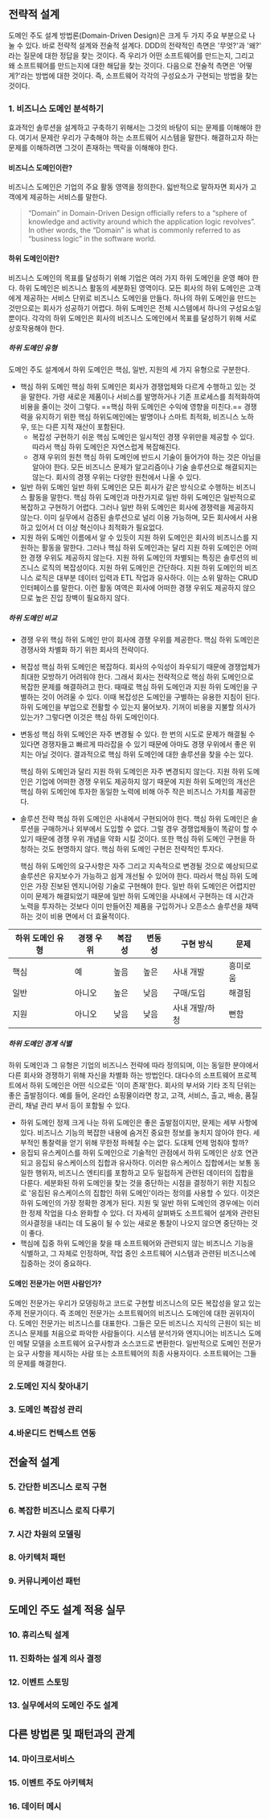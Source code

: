 ## 전략적 설계

도메인 주도 설계 방법론(Domain-Driven Design)은 크게 두 가지 주요 부분으로 나눌 수 있다. 바로 전략적 설계와 전술적 설계다. DDD의 전략적인 측면은 '무엇?'과 '왜?' 라는 질문에 대한 정답을 찾는 것이다. 즉 우리가 어떤 소프트웨어를 만드는지, 그리고 왜 소프트웨어를 만드는지에 대한 해답을 찾는 것이다. 다음으로 전술적 측면은 '어떻게?'라는 방법에 대한 것이다. 즉, 소프트웨어 각각의 구성요소가 구현되는 방법을 찾는 것이다.

### 1. 비즈니스 도메인 분석하기

효과적인 솔루션을 설계하고 구축하기 위해서는 그것의 바탕이 되는 문제를 이해해야 한다. 여기서 문제란 우리가 구축해야 하는 소프트웨어 시스템을 말한다. 해결하고자 하는 문제를 이해하려면 그것이 존재하는 맥락을 이해해야 한다. 

#### 비즈니스 도메인이란?
비즈니스 도메인은 기업의 주요 활동 영역을 정의한다. 읿반적으로 말하자면 회사가 고객에게 제공하는 서비스를 말한다. 

> “Domain” in Domain-Driven Design officially refers to a “sphere of knowledge and activity around which the application logic revolves”. In other words, the “Domain” is what is commonly referred to as “business logic” in the software world.

#### 하위 도메인이란?
비즈니스 도메인의 목표를 달성하기 위해 기업은 여러 가지 하위 도메인을 운영 해야 한다. 하위 도메인은 비즈니스 활동의 세분화된 영역이다. 모든 회사의 하위 도메인은 고객에게 제공하는 서비스 단위로 비즈니스 도메인을 만들다. 하나의 하위 도메인을 만드는 것만으로는 회사가 성공하기 어렵다. 하위 도메인은 전체 시스템에서 하나의 구성요소일 뿐이다. 각각의 하위 도메인은 회사의 비즈니스 도메인에서 목표를 달성하기 위해 서로 상호작용해야 한다. 
##### 하위 도메인 유형
도메인 주도 설계에서 하위 도메인은 핵심, 일반, 지원의 세 가지 유형으로 구분한다.

- 핵심 하위 도메인
  핵심 하위 도메인은 회사가 경쟁업체와 다르게 수행하고 있는 것을 말한다. 가령 새로운 제품이나 서비스를 발명하거나 기존 프로세스를 최적화하여 비용을 줄이는 것이 그렇다. ==핵심 하위 도메인은 수익에 영향을 미친다.==  경쟁력을 유지하기 위한 핵심 하위도메인에는 발명이나 스마트 최적화, 비즈니스 노하우, 또는 다른 지적 재산이 포함된다. 
	- 복잡성
	  구현하기 쉬운 핵심 도메인은 일시적인 경쟁 우위만을 제공할 수 있다. 따라서 핵심 하위 도메인은 자연스럽게 복잡해진다. 
	- 경재 우위의 원천
	  핵심 하위 도메인에 반드시 기술이 들어가야 하는 것은 아님을 알아야 한다. 모든 비즈니스 문제가 알고리즘이나 기술 솔루션으로 해결되지는 않는다. 회사의 경쟁 우위는 다양한 원천에서 나올 수 있다. 
- 일반 하위 도메인
  일반 하위 도메인은 모든 회사가 같은 방식으로 수행하는 비즈니스 활동을 말한다. 핵심 하위 도메인과 마찬가지로 일반 하위 도메인은 일반적으로 복잡하고 구현하기 어렵다. 그러나 일반 하위 도메인은 회사에 경쟁력을 제공하지 않는다. 이미 실무에서 검증된 솔루션으로 널리 이용 가능하며, 모든 회사에서 사용하고 있어서 더 이상 혁신이나 최적화가 필요없다. 
- 지원 하위 도메인
  이름에서 알 수 있듯이 지원 하위 도메인은 회사의 비즈니스를 지원하는 활동을 말한다. 그러나 핵심 하위 도메인과는 달리 지원 하위 도메인은 어떠한 경쟁 우위도 제공하지 않는다. 지원 하위 도메인의 차별되는 특징은 솔루션의 비즈니스 로직의 복잡성이다. 지원 하위 도메인은 간단하다. 지원 하위 도메인의 비즈니스 로직은 대부분 데이터 입력과 ETL 작업과 유사하다. 이는 소위 말하는 CRUD 인터페이스를 말한다. 이런 활동 여역은 회사에 어떠한 경쟁 우위도 제공하지 않으므로 높은 진입 장벽이 필요하지 않다.  
##### 하위 도메인 비교
- 경쟁 우위
  핵심 하위 도메인 만이 회사에 경쟁 우위를 제공한다. 핵심 하위 도메인은 경쟁사와 차별화 하기 위한 회사의 전략이다. 
- 복잡성
  핵심 하위 도메인은 복잡하다. 회사의 수익성이 좌우되기 때문에 경쟁업체가 최대한 모방하기 어려워야 한다. 그래서 회사는 전략적으로 핵심 하위 도메인으로 복잡한 문제를 해결하려고 한다. 때때로 핵심 하위 도메인과 지원 하위 도메인을 구별하는 것이 어려울 수 있다. 이때 복잡성은 도메인을 구별하는 유용한 지침이 된다. 하위 도메인을 부업으로 전활할 수 있는지 물어보자. 기꺼이 비용을 지불할 의사가 있는가? 그렇다면 이것은 핵심 하위 도메인이다. 
- 변동성
  핵심 하위 도메인은 자주 변경될 수 있다. 한 번의 시도로 문제가 해결될 수 있다면 경쟁자들고 빠르게 따라잡을 수 있기 때문에 아마도 경쟁 우위에서 좋은 위치는 아닐 것이다. 결과적으로 핵심 하위 도메인에 대한 솔루션을 찾을 수는 있다. 
  
  핵심 하위 도메인과 달리 지원 하위 도메인은 자주 변경되지 않는다. 지원 하위 도메인은 기업에 어떠한 경쟁 우위도 제공하지 않기 때문에 지원 하위 도메인의 개선은 핵심 하위 도메인에 투자한 동일한 노력에 비해 아주 작은 비즈니스 가치를 제공한다. 
- 솔루션 전략
  핵심 하위 도메인은 사내에서 구현되어야 한다. 핵심 하위 도메인은 솔루션을 구매하거나 외부에서 도입할 수 없다. 그럴 경우 경쟁업체들이 똑같이 할 수 있기 때문에 경쟁 우위 개념을 약화 시킬 것이다. 또한 핵심 하위 도메인 구현을 하청하는 것도 현명하지 않다. 핵심 하위 도메인 구현은 전략적인 투자다. 
  
  핵심 하위 도메인의 요구사항은 자주 그리고 지속적으로 변경될 것으로 예상되므로 솔루션은 유지보수가 가능하고 쉽게 개선될 수 있어야 한다. 따라서 핵심 하위 도메인은 가장 진보된 엔지니어링 기술로 구현해야 한다. 일반 하위 도메인은 어렵지만 이미 문제가 해결되었기 때문에 일반 하위 도메인을 사내에서 구현하는 데 시간과 노력을 투자하는 것보다 이미 만들어진 제품을 구입하거나 오픈소스 솔루션을 채택하는 것이 비용 면에서 더 효율적이다. 

 | 하위 도메인 유형 | 경쟁 우위 | 복잡성 | 변동성 | 구현 방식 | 문제 |
| ---- | ---- | ---- | ---- | ---- | ---- |
| 핵심 | 예 | 높음 | 높은 | 사내 개발 | 흥미로움 |
| 일반 | 아니오 | 높은 | 낮음 | 구매/도입 | 해결됨 |
| 지원 | 아니오 | 낮음 | 낮음 | 사내 개발/하청 | 뻔함 |
##### 하위 도메인 경계 식별
하위 도메인과 그 유형은 기업의 비즈니스 전략에 따라 정의되며, 이는 동일한 분야에서 다른 회사와 경쟁하기 위해 자신을 차별화 하는 방법인다. 대다수의 소프트웨어 프로젝트에서 하위 도메인은 어떤 식으로든 '이미 존재'한다. 회사의 부서와 기타 조직 단위는 좋은 출발점이다. 예를 들어, 온라인 쇼핑물이라면 창고, 고객, 서비스, 출고, 배송, 품질 관리, 채널 관리 부서 등이 포함될 수 있다. 
- 하위 도메인 정제
  크게 나눈 하위 도메인은 좋은 출발점이지만, 문제는 세부 사항에 있다. 비즈니스 기능의 복잡한 내용에 숨겨진 중요한 정보를 놓치지 않아야 한다. 세부적인 통찰력을 얻기 위해 무한정 파헤칠 수는 없다. 도대체 언제 멈춰야 할까?
- 응집되 유스케이스를 하위 도메인으로
  기술적인 관점에서 하위 도메인은 상호 연관되고 응집되 유스케이스의 집합과 유사하다. 이러한 유스케이스 집합에서는 보통 동일한 행위자, 비즈니스 엔티티를 포함하고 모두 밀접하게 관련된 데이터의 집합을 다룬다. 
  세분화된 하위 도메인을 찾는 것을 중단하는 시점을 결정하기 위한 지침으로 '응집된 유스케이스의 집합인 하위 도메인'이라는 정의를 사용할 수 있다. 이것은 하위 도메인의 가장 정확한 경계가 된다.
  지원 및 일반 하위 도메인의 경우에는 이러한 정제 작업을 다소 완화할 수 있다. 더 자세히 살펴봐도 소프트웨어 설계와 관련된 의사결정을 내리는 데 도움이 될 수 있는 새로운 통찰이 나오지 않으면 중단하는 것이 좋다. 
- 핵심에 집중
  하위 도메인을 찾을 때 소프트웨어와 관련되지 않는 비즈니스 기능을 식별하고, 그 자체로 인정하며, 작업 중인 소프트웨어 시스템과 관련된 비즈니스에 집중하는 것이 중요하다. 
#### 도메인 전문가는 어떤 사람인가?
도메인 전문가는 우리가 모뎅링하고 코드로 구현할 비즈니스의 모든 복잡성을 알고 있는 주제 전문가이다. 즉 조메인 전문가는 소프트웨어의 비즈니스 도메인에 대한 권위자이다. 도메인 전문가는 비즈니스를 대표한다. 그들은 모든 비즈니스 지식의 근원이 되는 비즈니스 문제를 처음으로 파악한 사람들이다. 시스템 분석가와 엔지니어는 비즈니스 도메인 메탈 모델을 소프트웨어 요구사항과 소스코드로 변환한다. 
일반적으로 도메인 전문가는 요구 사항을 제시하는 사람 또는 소프트웨어의 최종 사용자이다. 소프트웨어는 그들의 문제를 해결한다. 

### 2.도메인 지식 찾아내기
### 3. 도메인 복잡성 관리
### 4.바운디드 컨텍스트 연동

## 전술적 설계
### 5. 간단한 비즈니스 로직 구현
### 6. 복잡한 비즈니스 로직 다루기
### 7. 시간 차원의 모델링
### 8. 아키텍처 패턴
### 9. 커뮤니케이선 패턴

## 도메인 주도 설계 적용 실무
### 10. 휴리스틱 설계
### 11. 진화하는 설계 의사 결정
### 12. 이벤트 스토밍
### 13. 실무에서의 도메인 주도 설계

## 다른 방법론 및 패턴과의 관계
### 14. 마이크로서비스
### 15. 이벤트 주도 아키텍처
### 16. 데이터 메시